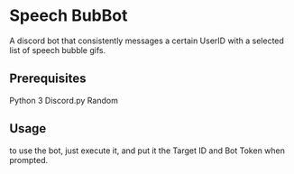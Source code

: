 # Speech BubBot
A discord bot that consistently messages a certain UserID with a selected list of speech bubble gifs.


## Prerequisites
Python 3
Discord.py
Random

## Usage
to use the bot, just execute it, and put it the Target ID and Bot Token when prompted.
